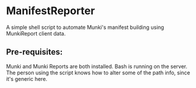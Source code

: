 # ManifestReporter
A simple shell script to automate Munki's manifest building using MunkiReport client data.
## Pre-requisites:
Munki and Munki Reports are both installed.
Bash is running on the server.
The person using the script knows how to alter some of the path info, since it's generic here.
